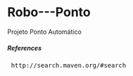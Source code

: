 Robo---Ponto
============

Projeto Ponto Automático 


##### References
<pre>
 http://search.maven.org/#search
</pre>

